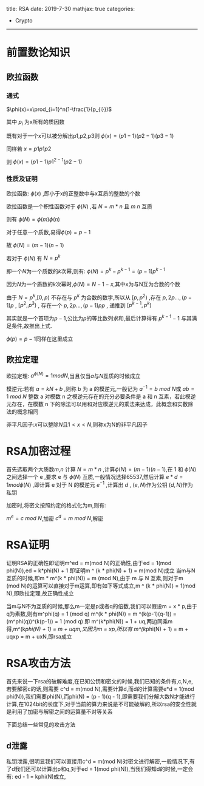 title: RSA
date: 2019-7-30
mathjax: true
categories:
- Crypto
---

# 前置数论知识

## 欧拉函数

### 通式

$\phi(x)=x\prod_{i=1}^n(1-\frac{1}{p_{i}})$

其中 $p_{i}$ 为x所有的质因数

既有对于一个x可以被分解出p1,p2,p3则 $\phi(x) = (p1-1)(p2-1)(p3-1)$

同样若 $x = p1  p1  p2$ 

则 $\phi(x) = (p1-1)p1^{2-1}(p2-1)$

### 性质及证明
欧拉函数: $\phi(x)$ ,即小于x的正整数中与x互质的整数的个数

欧拉函数是一个积性函数对于 $\phi(N)$ ,若 $N = m * n$ 且 $m$ $n$ 互质

则有 $\phi(N) = \phi(m) \phi(n)$ 

对于任意一个质数,易得$\phi(p) = p-1$

故 $\phi(N) = (m - 1)(n - 1)$

若对于 $\phi(N)$ 有 $N = p^k$

即一个$N$为一个质数的$k$次幂,则有: $\phi(N) = p^{k} - p^{k-1} = (p-1)p^{k-1}$

因为$N$为一个质数的$k$次幂时,$\phi(N) = N - 1 - x$,其中x为与N互为合数的个数

由于 $N=p^k$,$[0,p)$ 不存在与 $p^k$ 为合数的数字,所以从 $[p,p^2)$ ,存在 $p,2p...,(p-1)p$ , $[p^2,p^3)$ , 存在一个 $p,2p...,(p-1)pp$ , 递推到 $[p^{k-1},p^k)$

其实就是一个首项为$p-1$,公比为$p$的等比数列求和,最后计算得有 $p^{k-1}-1$ 与其满足条件,故推出上式.

$\phi(p) = p-1$同样在这里成立

## 欧拉定理

欧拉定理: $a ^ {\phi(N)} = 1 mod N$,当且仅当$a$与$N$互质的时候成立

模逆元:若有 $a = kN + b$ ,则称 b 为 a 的模逆元,一般记为 $a^{-1} = b \ mod \ N$或 $ab = 1 \ mod \ N$
整数 a 对模数 n 之模逆元存在的充分必要条件是 a 和 n 互素，若此模逆元存在，在模数 n 下的除法可以用和对应模逆元的乘法来达成，此概念和实数除法的概念相同

非平凡因子:$x$可以整除$N$且$1< x <N$,则称x为N的非平凡因子

# RSA加密过程

首先选取两个大质数$m$,$n$
计算 $N = m * n$ ,计算$\phi(N) = (m - 1)(n - 1)$,在 1 和 $\phi(N)$ 之间选择一个 e ,要求 e 与 $\phi(N)$ 互质,一般情况选择65537,然后计算 $e*d = 1mod \phi(N)$ ,即计算 e 对于 N 的模逆元 $e^{-1}$ ,计算出 $d$ , $(e,N)$作为公钥 $(d,N)$作为私钥

加密时,将密文按照约定的格式化为m,则有:

$m^e = c \ mod \ N$,加密
$c^d = m \ mod \ N$,解密

# RSA证明

证明RSA的正确性即证明m^ed = m(mod N)的正确性,由于ed = 1(mod phi(N)),ed = k*phi(N) + 1
即证明m ^ (k \* phi(N) + 1) = m(mod N)成立
当m与N互质的时候,即m \* m^(k \* phi(N)) = m (mod N),由于 m 与 N 互素,则对于m (mod N)的运算可以直接对于m运算,即有如下等式成立,m ^ (k \* phi(N)) = 1(mod N),即欧拉定理,故正确性成立

当m与N不为互质的时候,那么m一定是p或者q的倍数,我们可以假设m = x \* p,由于q为素数,则有m^phi(q) = 1 (mod q)
m^(k \* phi(N)) = m ^(k(p-1)(q-1)) = (m^phi(q))^(k(p-1)) = 1 (mod q)
即
m^(k\*phi(N)) = 1 + uq,两边同乘m得,m^(k*phi(N) + 1) = m + uqm,又因为m = xp,所以有
m^(k*phi(N) + 1) = m + uqxp = m + uxN,即rsa成立

# RSA攻击方法

首先来说一下rsa的破解难度,在已知公钥和密文的时候,我们已知的条件有,c,N,e,若要解密c的话,则需要
c^d = m(mod N),需要计算d,而d的计算需要e*d = 1(mod phi(N)),我们需要phi(N),而phi(N) = (p - 1)(q - 1),即需要我们分解大数N才能进行计算,在1024bit的长度下,对于当前的算力来说是不可能破解的,所以rsa的安全性就是利用了加密与解密之间的运算量不对等关系

下面总结一些常见的攻击方法

## d泄露

私钥泄露,很明显我们可以直接用c^d = m(mod N)对密文进行解密,一般情况下,有了d我们还可以计算出p和q,对于ed = 1(mod phi(N)),当我们得知d的时候,一定会有:
ed - 1 = kphi(N)成立,

